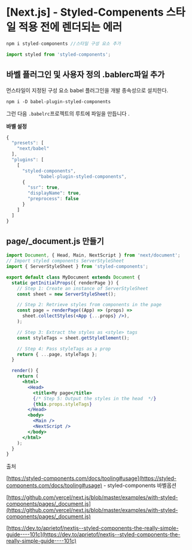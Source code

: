 # [Next.js] - Styled-Compenents  스타일 적용 전에 렌더되는 에러

```jsx
npm i styled-components //스타일 구성 요소 추가 

import styled from 'styled-components';
```

## 바벨 플러그인 및 사용자 정의 .bablerc파일 추가

먼스타일이 지정된 구성 요소 babel 플러그인을 개발 종속성으로 설치한다.

`npm i -D babel-plugin-styled-components`

그런 다음 `.babelrc`프로젝트의 루트에 파일을 만듭니다 .

**바벨 설정** 

```jsx
{
  "presets": [
    "next/babel"
  ],
  "plugins": [
    [
      "styled-components",
			"babel-plugin-styled-components",
      {
        "ssr": true,
        "displayName": true,
        "preprocess": false
      }
    ]
  ]
}
```

## **page/_document.js 만들기**

```jsx
import Document, { Head, Main, NextScript } from 'next/document';
// Import styled components ServerStyleSheet
import { ServerStyleSheet } from 'styled-components';

export default class MyDocument extends Document {
  static getInitialProps({ renderPage }) {
    // Step 1: Create an instance of ServerStyleSheet
    const sheet = new ServerStyleSheet();

    // Step 2: Retrieve styles from components in the page
    const page = renderPage((App) => (props) =>
      sheet.collectStyles(<App {...props} />),
    );

    // Step 3: Extract the styles as <style> tags
    const styleTags = sheet.getStyleElement();

    // Step 4: Pass styleTags as a prop
    return { ...page, styleTags };
  }

  render() {
    return (
      <html>
        <Head>
          <title>My page</title>
          {/* Step 5: Output the styles in the head  */}
          {this.props.styleTags}
        </Head>
        <body>
          <Main />
          <NextScript />
        </body>
      </html>
    );
  }
}
```

출처

[https://styled-components.com/docs/tooling#usage](https://styled-components.com/docs/tooling#usage) - styled-components 바벨옵션

[https://github.com/vercel/next.js/blob/master/examples/with-styled-components/pages/_document.js](https://github.com/vercel/next.js/blob/master/examples/with-styled-components/pages/_document.js)

[https://dev.to/aprietof/nextjs--styled-components-the-really-simple-guide----101c](https://dev.to/aprietof/nextjs--styled-components-the-really-simple-guide----101c)